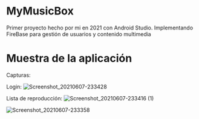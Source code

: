 # MyMusicBox
 Primer proyecto hecho por mi en 2021 con Android Studio.  Implementando FireBase para gestión de usuarios y contenido multimedia

 # Muestra de la aplicación

 Capturas:

Login:
![Screenshot_20210607-233428](https://github.com/Parraes/MyMusicBox/assets/116099928/eacc6dee-a562-45e3-b2cf-a62a094670cb) 

Lista de reproducción:
![Screenshot_20210607-233416 (1)](https://github.com/Parraes/MyMusicBox/assets/116099928/e9c774db-79bb-46e3-97fe-871fe921c410)

![Screenshot_20210607-233358](https://github.com/Parraes/MyMusicBox/assets/116099928/f78e4ace-9ac5-431e-a17b-f26cc76f2dea)


